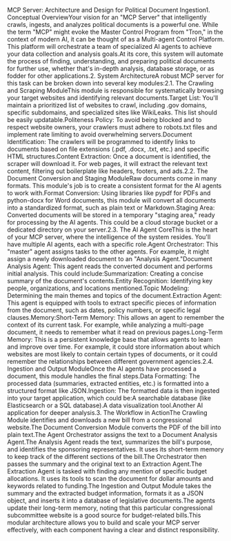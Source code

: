 MCP Server: Architecture and Design for Political Document Ingestion1. Conceptual OverviewYour vision for an "MCP Server" that intelligently crawls, ingests, and analyzes political documents is a powerful one. While the term "MCP" might evoke the Master Control Program from "Tron," in the context of modern AI, it can be thought of as a Multi-agent Control Platform. This platform will orchestrate a team of specialized AI agents to achieve your data collection and analysis goals.At its core, this system will automate the process of finding, understanding, and preparing political documents for further use, whether that's in-depth analysis, database storage, or as fodder for other applications.2. System ArchitectureA robust MCP server for this task can be broken down into several key modules:2.1. The Crawling and Scraping ModuleThis module is responsible for systematically browsing your target websites and identifying relevant documents.Target List: You'll maintain a prioritized list of websites to crawl, including .gov domains, specific subdomains, and specialized sites like WikiLeaks. This list should be easily updatable.Politeness Policy: To avoid being blocked and to respect website owners, your crawlers must adhere to robots.txt files and implement rate limiting to avoid overwhelming servers.Document Identification: The crawlers will be programmed to identify links to documents based on file extensions (.pdf, .docx, .txt, etc.) and specific HTML structures.Content Extraction: Once a document is identified, the scraper will download it. For web pages, it will extract the relevant text content, filtering out boilerplate like headers, footers, and ads.2.2. The Document Conversion and Staging ModuleRaw documents come in many formats. This module's job is to create a consistent format for the AI agents to work with.Format Conversion: Using libraries like pypdf for PDFs and python-docx for Word documents, this module will convert all documents into a standardized format, such as plain text or Markdown.Staging Area: Converted documents will be stored in a temporary "staging area," ready for processing by the AI agents. This could be a cloud storage bucket or a dedicated directory on your server.2.3. The AI Agent CoreThis is the heart of your MCP server, where the intelligence of the system resides. You'll have multiple AI agents, each with a specific role.Agent Orchestrator: This "master" agent assigns tasks to the other agents. For example, it might assign a newly downloaded document to an "Analysis Agent."Document Analysis Agent: This agent reads the converted document and performs initial analysis. This could include:Summarization: Creating a concise summary of the document's contents.Entity Recognition: Identifying key people, organizations, and locations mentioned.Topic Modeling: Determining the main themes and topics of the document.Extraction Agent: This agent is equipped with tools to extract specific pieces of information from the document, such as dates, policy numbers, or specific legal clauses.Memory:Short-Term Memory: This allows an agent to remember the context of its current task. For example, while analyzing a multi-page document, it needs to remember what it read on previous pages.Long-Term Memory: This is a persistent knowledge base that allows agents to learn and improve over time. For example, it could store information about which websites are most likely to contain certain types of documents, or it could remember the relationships between different government agencies.2.4. Ingestion and Output ModuleOnce the AI agents have processed a document, this module handles the final steps.Data Formatting: The processed data (summaries, extracted entities, etc.) is formatted into a structured format like JSON.Ingestion: The formatted data is then ingested into your target application, which could be:A searchable database (like Elasticsearch or a SQL database).A data visualization tool.Another AI application for deeper analysis.3. The Workflow in ActionThe Crawling Module identifies and downloads a new bill from a congressional website.The Document Conversion Module converts the PDF of the bill into plain text.The Agent Orchestrator assigns the text to a Document Analysis Agent.The Analysis Agent reads the text, summarizes the bill's purpose, and identifies the sponsoring representatives. It uses its short-term memory to keep track of the different sections of the bill.The Orchestrator then passes the summary and the original text to an Extraction Agent.The Extraction Agent is tasked with finding any mention of specific budget allocations. It uses its tools to scan the document for dollar amounts and keywords related to funding.The Ingestion and Output Module takes the summary and the extracted budget information, formats it as a JSON object, and inserts it into a database of legislative documents.The agents update their long-term memory, noting that this particular congressional subcommittee website is a good source for budget-related bills.This modular architecture allows you to build and scale your MCP server effectively, with each component having a clear and distinct responsibility.
